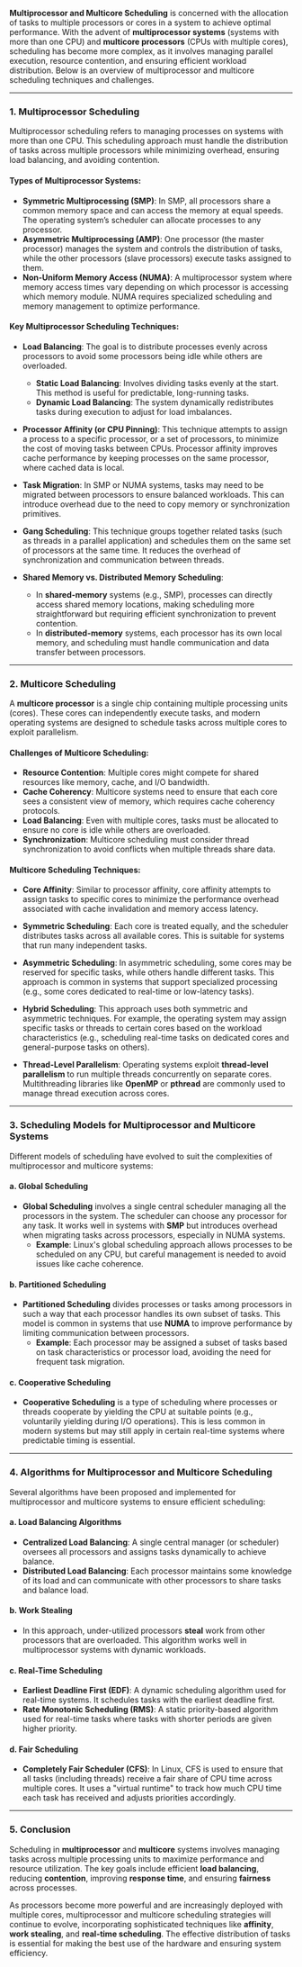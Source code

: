 **Multiprocessor and Multicore Scheduling** is concerned with the allocation of tasks to multiple processors or cores in a system to achieve optimal performance. With the advent of **multiprocessor systems** (systems with more than one CPU) and **multicore processors** (CPUs with multiple cores), scheduling has become more complex, as it involves managing parallel execution, resource contention, and ensuring efficient workload distribution. Below is an overview of multiprocessor and multicore scheduling techniques and challenges.

---

### **1. Multiprocessor Scheduling**

Multiprocessor scheduling refers to managing processes on systems with more than one CPU. This scheduling approach must handle the distribution of tasks across multiple processors while minimizing overhead, ensuring load balancing, and avoiding contention.

#### **Types of Multiprocessor Systems:**

- **Symmetric Multiprocessing (SMP)**: In SMP, all processors share a common memory space and can access the memory at equal speeds. The operating system’s scheduler can allocate processes to any processor.
- **Asymmetric Multiprocessing (AMP)**: One processor (the master processor) manages the system and controls the distribution of tasks, while the other processors (slave processors) execute tasks assigned to them.
- **Non-Uniform Memory Access (NUMA)**: A multiprocessor system where memory access times vary depending on which processor is accessing which memory module. NUMA requires specialized scheduling and memory management to optimize performance.

#### **Key Multiprocessor Scheduling Techniques:**

- **Load Balancing**: The goal is to distribute processes evenly across processors to avoid some processors being idle while others are overloaded. 
  - **Static Load Balancing**: Involves dividing tasks evenly at the start. This method is useful for predictable, long-running tasks.
  - **Dynamic Load Balancing**: The system dynamically redistributes tasks during execution to adjust for load imbalances.
  
- **Processor Affinity (or CPU Pinning)**: This technique attempts to assign a process to a specific processor, or a set of processors, to minimize the cost of moving tasks between CPUs. Processor affinity improves cache performance by keeping processes on the same processor, where cached data is local.

- **Task Migration**: In SMP or NUMA systems, tasks may need to be migrated between processors to ensure balanced workloads. This can introduce overhead due to the need to copy memory or synchronization primitives.

- **Gang Scheduling**: This technique groups together related tasks (such as threads in a parallel application) and schedules them on the same set of processors at the same time. It reduces the overhead of synchronization and communication between threads.

- **Shared Memory vs. Distributed Memory Scheduling**:
  - In **shared-memory** systems (e.g., SMP), processes can directly access shared memory locations, making scheduling more straightforward but requiring efficient synchronization to prevent contention.
  - In **distributed-memory** systems, each processor has its own local memory, and scheduling must handle communication and data transfer between processors.

---

### **2. Multicore Scheduling**

A **multicore processor** is a single chip containing multiple processing units (cores). These cores can independently execute tasks, and modern operating systems are designed to schedule tasks across multiple cores to exploit parallelism.

#### **Challenges of Multicore Scheduling**:
- **Resource Contention**: Multiple cores might compete for shared resources like memory, cache, and I/O bandwidth.
- **Cache Coherency**: Multicore systems need to ensure that each core sees a consistent view of memory, which requires cache coherency protocols.
- **Load Balancing**: Even with multiple cores, tasks must be allocated to ensure no core is idle while others are overloaded.
- **Synchronization**: Multicore scheduling must consider thread synchronization to avoid conflicts when multiple threads share data.

#### **Multicore Scheduling Techniques:**

- **Core Affinity**: Similar to processor affinity, core affinity attempts to assign tasks to specific cores to minimize the performance overhead associated with cache invalidation and memory access latency.
  
- **Symmetric Scheduling**: Each core is treated equally, and the scheduler distributes tasks across all available cores. This is suitable for systems that run many independent tasks.

- **Asymmetric Scheduling**: In asymmetric scheduling, some cores may be reserved for specific tasks, while others handle different tasks. This approach is common in systems that support specialized processing (e.g., some cores dedicated to real-time or low-latency tasks).

- **Hybrid Scheduling**: This approach uses both symmetric and asymmetric techniques. For example, the operating system may assign specific tasks or threads to certain cores based on the workload characteristics (e.g., scheduling real-time tasks on dedicated cores and general-purpose tasks on others).

- **Thread-Level Parallelism**: Operating systems exploit **thread-level parallelism** to run multiple threads concurrently on separate cores. Multithreading libraries like **OpenMP** or **pthread** are commonly used to manage thread execution across cores.

---

### **3. Scheduling Models for Multiprocessor and Multicore Systems**

Different models of scheduling have evolved to suit the complexities of multiprocessor and multicore systems:

#### **a. Global Scheduling**

- **Global Scheduling** involves a single central scheduler managing all the processors in the system. The scheduler can choose any processor for any task. It works well in systems with **SMP** but introduces overhead when migrating tasks across processors, especially in NUMA systems.
  - **Example**: Linux's global scheduling approach allows processes to be scheduled on any CPU, but careful management is needed to avoid issues like cache coherence.

#### **b. Partitioned Scheduling**

- **Partitioned Scheduling** divides processes or tasks among processors in such a way that each processor handles its own subset of tasks. This model is common in systems that use **NUMA** to improve performance by limiting communication between processors.
  - **Example**: Each processor may be assigned a subset of tasks based on task characteristics or processor load, avoiding the need for frequent task migration.

#### **c. Cooperative Scheduling**

- **Cooperative Scheduling** is a type of scheduling where processes or threads cooperate by yielding the CPU at suitable points (e.g., voluntarily yielding during I/O operations). This is less common in modern systems but may still apply in certain real-time systems where predictable timing is essential.

---

### **4. Algorithms for Multiprocessor and Multicore Scheduling**

Several algorithms have been proposed and implemented for multiprocessor and multicore systems to ensure efficient scheduling:

#### **a. Load Balancing Algorithms**
   - **Centralized Load Balancing**: A single central manager (or scheduler) oversees all processors and assigns tasks dynamically to achieve balance.
   - **Distributed Load Balancing**: Each processor maintains some knowledge of its load and can communicate with other processors to share tasks and balance load.
   
#### **b. Work Stealing**
   - In this approach, under-utilized processors **steal** work from other processors that are overloaded. This algorithm works well in multiprocessor systems with dynamic workloads.

#### **c. Real-Time Scheduling**
   - **Earliest Deadline First (EDF)**: A dynamic scheduling algorithm used for real-time systems. It schedules tasks with the earliest deadline first.
   - **Rate Monotonic Scheduling (RMS)**: A static priority-based algorithm used for real-time tasks where tasks with shorter periods are given higher priority.

#### **d. Fair Scheduling**
   - **Completely Fair Scheduler (CFS)**: In Linux, CFS is used to ensure that all tasks (including threads) receive a fair share of CPU time across multiple cores. It uses a "virtual runtime" to track how much CPU time each task has received and adjusts priorities accordingly.

---

### **5. Conclusion**

Scheduling in **multiprocessor** and **multicore** systems involves managing tasks across multiple processing units to maximize performance and resource utilization. The key goals include efficient **load balancing**, reducing **contention**, improving **response time**, and ensuring **fairness** across processes.

As processors become more powerful and are increasingly deployed with multiple cores, multiprocessor and multicore scheduling strategies will continue to evolve, incorporating sophisticated techniques like **affinity**, **work stealing**, and **real-time scheduling**. The effective distribution of tasks is essential for making the best use of the hardware and ensuring system efficiency.
